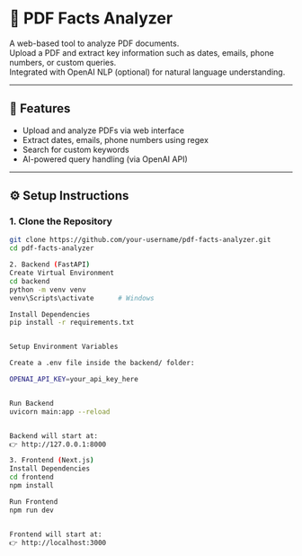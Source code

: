 # 📄 PDF Facts Analyzer

A web-based tool to analyze PDF documents.  
Upload a PDF and extract key information such as dates, emails, phone numbers, or custom queries.  
Integrated with OpenAI NLP (optional) for natural language understanding.

---

## 🚀 Features
- Upload and analyze PDFs via web interface
- Extract dates, emails, phone numbers using regex
- Search for custom keywords
- AI-powered query handling (via OpenAI API)

---

## ⚙️ Setup Instructions

### 1. Clone the Repository
```bash
git clone https://github.com/your-username/pdf-facts-analyzer.git
cd pdf-facts-analyzer

2. Backend (FastAPI)
Create Virtual Environment
cd backend
python -m venv venv
venv\Scripts\activate      # Windows

Install Dependencies
pip install -r requirements.txt


Setup Environment Variables

Create a .env file inside the backend/ folder:

OPENAI_API_KEY=your_api_key_here


Run Backend
uvicorn main:app --reload


Backend will start at:
👉 http://127.0.0.1:8000

3. Frontend (Next.js)
Install Dependencies
cd frontend
npm install

Run Frontend
npm run dev


Frontend will start at:
👉 http://localhost:3000
